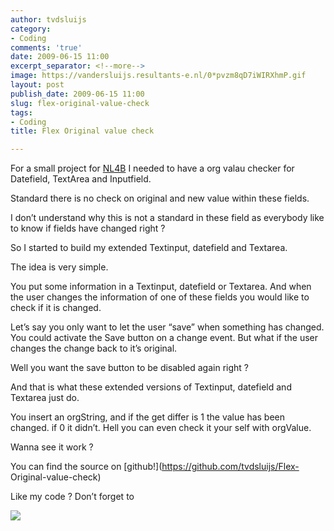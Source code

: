 ```yaml
---
author: tvdsluijs
category:
- Coding
comments: 'true'
date: 2009-06-15 11:00
excerpt_separator: <!--more-->
image: https://vandersluijs.resultants-e.nl/0*pvzm8qD7iWIRXhmP.gif
layout: post
publish_date: 2009-06-15 11:00
slug: flex-original-value-check
tags:
- Coding
title: Flex Original value check

---
```

For a small project for [NL4B](http://www.nl4b.com/ "NL for Business") I
needed to have a org valau checker for Datefield, TextArea and Inputfield.  
  
Standard there is no check on original and new value within these fields.  
  
I don’t understand why this is not a standard in these field as everybody like
to know if fields have changed right ?  
  
So I started to build my extended Textinput, datefield and Textarea.  
  
  
  
The idea is very simple.  
  
You put some information in a Textinput, datefield or Textarea. And when the
user changes the information of one of these fields you would like to check if
it is changed.  
  
Let’s say you only want to let the user “save” when something has changed. You
could activate the Save button on a change event. But what if the user changes
the change back to it’s original.  
  
Well you want the save button to be disabled again right ?  
  
And that is what these extended versions of Textinput, datefield and Textarea
just do.  
  
You insert an orgString, and if the get differ is 1 the value has been
changed. if 0 it didn’t. Hell you can even check it your self with orgValue.  
  
Wanna see it work ?

You can find the source on [github!](https://github.com/tvdsluijs/Flex-
Original-value-check)  
  
Like my code ? Don’t forget to

![](https://vandersluijs.resultants-e.nl/0*pvzm8qD7iWIRXhmP.gif)

